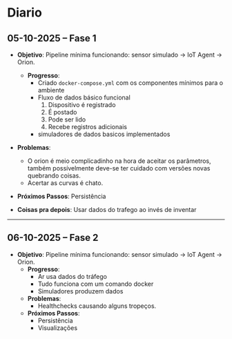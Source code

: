 # Diario

## 05-10-2025 – Fase 1

* **Objetivo**: Pipeline mínima funcionando: sensor simulado → IoT Agent → Orion.
  * **Progresso**:
    * Criado `docker-compose.yml` com os componentes mínimos para o ambiente
    * Fluxo de dados básico funcional
      1. Dispositivo é registrado
      2. É postado
      3. Pode ser lido
      4. Recebe registros adicionais
    * simuladores de dados basicos implementados
* **Problemas**:
    * O orion é meio complicadinho na hora de aceitar os parâmetros, também possívelmente deve-se ter cuidado com versões novas quebrando coisas.
    * Acertar as curvas é chato.
* **Próximos Passos**:
    Persistência
    
* **Coisas pra depois**:
    Usar dados do trafego ao invés de inventar
---

## 06-10-2025 – Fase 2
* **Objetivo**: Pipeline mínima funcionando: sensor simulado → IoT Agent → Orion.
    * **Progresso**:
      * Ar usa dados do tráfego
      * Tudo funciona com um comando docker
      * Simuladores produzem dados
    * **Problemas**:
      * Healthchecks causando alguns tropeços.
    * **Próximos Passos**:
      * Persistência
      * Visualizações